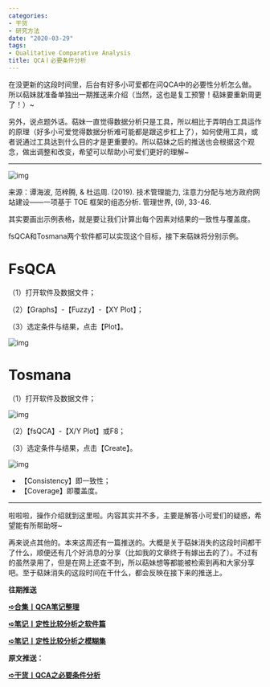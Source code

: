 ```yaml
---
categories:
- 干货
- 研究方法
date: "2020-03-29"
tags:
- Qualitative Comparative Analysis
title: QCA丨必要条件分析
---
```


在没更新的这段时间里，后台有好多小可爱都在问QCA中的必要性分析怎么做。所以萜妹就准备单独出一期推送来介绍（当然，这也是复工预警！萜妹要重新周更了！）~

<!--more-->

另外，说点题外话。萜妹一直觉得数据分析只是工具，所以相比于弄明白工具运作的原理（好多小可爱觉得数据分析难可能都是跟这步杠上了），如何使用工具，或者说通过工具达到什么目的才是更重要的。所以萜妹之后的推送也会根据这个观念，做出调整和改变，希望可以帮助小可爱们更好的理解~

------

![img](https://tie-1315290370.cos.ap-beijing.myqcloud.com/TIE/202309112327226.png)

来源：谭海波, 范梓腾, & 杜运周. (2019). 技术管理能力, 注意力分配与地方政府网站建设——一项基于 TOE 框架的组态分析. 管理世界, (9), 33-46.

其实要画出示例表格，就是要让我们计算出每个因素对结果的一致性与覆盖度。

fsQCA和Tosmana两个软件都可以实现这个目标，接下来萜妹将分别示例。

# **FsQCA**

（1）打开软件及数据文件；

（2）【Graphs】-【Fuzzy】-【XY Plot】；

（3）选定条件与结果，点击【Plot】。

![img](https://tie-1315290370.cos.ap-beijing.myqcloud.com/TIE/202309112327119.png)

# **Tosmana**

（1）打开软件及数据文件；

![img](https://tie-1315290370.cos.ap-beijing.myqcloud.com/TIE/202309112327971.png)

（2）【fsQCA】-【X/Y Plot】或F8；

（3）选定条件与结果，点击【Create】。

![img](https://tie-1315290370.cos.ap-beijing.myqcloud.com/TIE/202309112327142.png)

- 【Consistency】即一致性；
- 【Coverage】即覆盖度。

------

啦啦啦，操作介绍就到这里啦。内容其实并不多，主要是解答小可爱们的疑惑，希望能有所帮助呀~

再来说点其他的。本来这周还有一篇推送的。大概是关于萜妹消失的这段时间都干了什么，顺便还有几个好消息的分享（比如我的文章终于有嫁出去的了）。不过有的虽然录用了，但是在网上还查不到，所以萜妹想等都能被检索到再和大家分享吧。至于萜妹消失的这段时间在干什么，都会反映在接下来的推送上。

**往期推送**

**[➪合集丨QCA笔记整理](https://mp.weixin.qq.com/s?__biz=MzIwMDk1OTM2OQ==&mid=2247484712&idx=1&sn=60de21cd6f8e0ea638cb8a435f712df1&chksm=96f471cea183f8d81e20e760c55a8b6b999061b2e39bdec4da766e05cd283b07838c03b02144&token=641790380&lang=zh_CN&scene=21#wechat_redirect)**

**[➪笔记丨定性比较分析之软件篇](https://mp.weixin.qq.com/s?__biz=MzIwMDk1OTM2OQ==&mid=2247484602&idx=1&sn=8cdbbe9cc2f93461d69a47a3dbcb5cf2&chksm=96f4705ca183f94addb4ebf54d5162f7ae22c8c10f6af820701e7cc508d0509fc4116afab8d8&token=641790380&lang=zh_CN&scene=21#wechat_redirect)**

**[➪笔记丨定性比较分析之模糊集](https://mp.weixin.qq.com/s?__biz=MzIwMDk1OTM2OQ==&mid=2247484681&idx=1&sn=0db6f87642341a60ea2d9aa8f1195dd0&chksm=96f471efa183f8f9e1df43a3834834af12de858a5da9cbbc1d73279952d5ba525415cc9b970b&token=641790380&lang=zh_CN&scene=21#wechat_redirect)**

**原文推送：**

**[➪干货丨QCA之必要条件分析](https://mp.weixin.qq.com/s?__biz=MzIwMDk1OTM2OQ==&mid=2247485084&idx=1&sn=4dde824928520ef6185935b7e4bc9804&chksm=96f4727aa183fb6c41827f644a84d55a1ed11a59dc9062e99721d28ae358e96b599534990609&token=394304376&lang=zh_CN&scene=21#wechat_redirect)**
